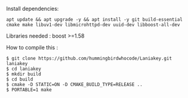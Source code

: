 
Install dependencies:

```
apt update && apt upgrade -y && apt install -y git build-essential cmake make libuv1-dev libmicrohttpd-dev uuid-dev libboost-all-dev
```

Libraries needed : boost >=1.58

How to compile this :
```
$ git clone https://github.com/hummingbirdwhocode/Laniakey.git laniakey
$ cd laniakey
$ mkdir build
$ cd build
$ cmake -D STATIC=ON -D CMAKE_BUILD_TYPE=RELEASE ..
$ PORTABLE=1 make
```
